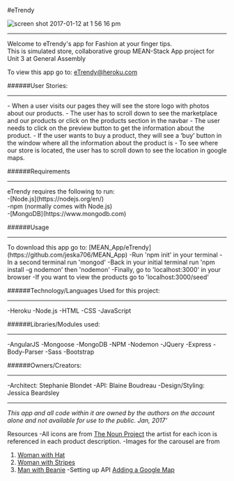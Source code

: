 #eTrendy

![screen shot 2017-01-12 at 1 56 16 pm](https://cloud.githubusercontent.com/assets/22794560/21908448/fe86f728-d8d0-11e6-8ec6-cd3c1af42315.png)
<hr>

Welcome to eTrendy's app for Fashion at your finger tips.<br>
This is simulated store, collaborative group MEAN-Stack App project for Unit 3 at General Assembly


To view this app go to: [eTrendy@heroku.com](https://etrendy-app.herokuapp.com/)


######User Stories:
<hr>
- When a user visits our pages they will see the store logo with photos about our products.
- The user has to scroll down to see the marketplace and our products or click on the products section in the navbar
- The user needs to click on the preview button to get the information about the product.
- If the user wants to buy a product, they will see a ‘buy’ button in the window where all the information about the product is
- To see where our store is located, the user has to scroll down to see the location in google maps.




######Requirements
<hr>
eTrendy requires the following to run:<br>
-[Node.js](https://nodejs.org/en/)<br>
-npm (normally comes with Node.js)<br>
-[MongoDB](https://www.mongodb.com)




######Usage
<hr>
To download this app go to:
[MEAN_App/eTrendy](https://github.com/jeska706/MEAN_App)
-Run 'npm init' in your terminal
-In a second terminal run 'mongod'
-Back in your initial terminal run 'npm install -g nodemon' then 'nodemon'
-Finally, go to 'localhost:3000' in your browser
-If you want to view the products go to 'localhost:3000/seed'


######Technology/Languages Used for this project:
<hr>
-Heroku
-Node.js
-HTML
-CSS
-JavaScript

######Libraries/Modules used:
<hr>
-AngularJS
-Mongoose
-MongoDB
-NPM
-Nodemon
-JQuery
-Express
-Body-Parser
-Sass
-Bootstrap

######Owners/Creators:
<hr>
-Architect: Stephanie Blondet
-API: Blaine Boudreau
-Design/Styling: Jessica Beardsley


<hr>

_This app and all code within it are owned by the authors on the account alone and not available for use to the public. Jan, 2017'_

Resources
-All icons are from [The Noun Project](https://thenounproject.com/) the artist for each icon is referenced in each product description.
-Images for the carousel are from
1. [Woman with Hat](https://www.pexels.com/photo/adult-attractive-beautiful-beauty-262226/)
1. [Woman with Stripes](https://www.pexels.com/photo/grayscale-photo-of-woman-in-turtle-neck-shirt-standing-in-front-of-window-blinds-47401/)
1. [Man with Beanie](https://www.pexels.com/photo/man-in-beanie-holding-his-shoulder-193355/)
-Setting up API [Adding a Google Map](https://developers.google.com/maps/documentation/javascript/adding-a-google-map)
